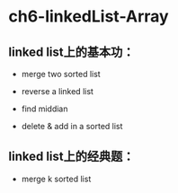 # ch6-linkedList-Array

## linked list上的基本功： 

- merge two sorted list 

- reverse a linked list

- find middian 

- delete & add in a sorted list 

## linked list上的经典题： 

- merge k sorted list 
